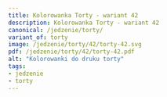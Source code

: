 ```yaml
---
title: Kolorowanka Torty - wariant 42
description: Kolorowanka Torty - wariant 42
canonical: /jedzenie/torty/
variant_of: torty
image: /jedzenie/torty/42/torty-42.svg
pdf: /jedzenie/torty/42/torty-42.pdf
alt: "Kolorowanki do druku torty"
tags:
- jedzenie
- torty
---
```

